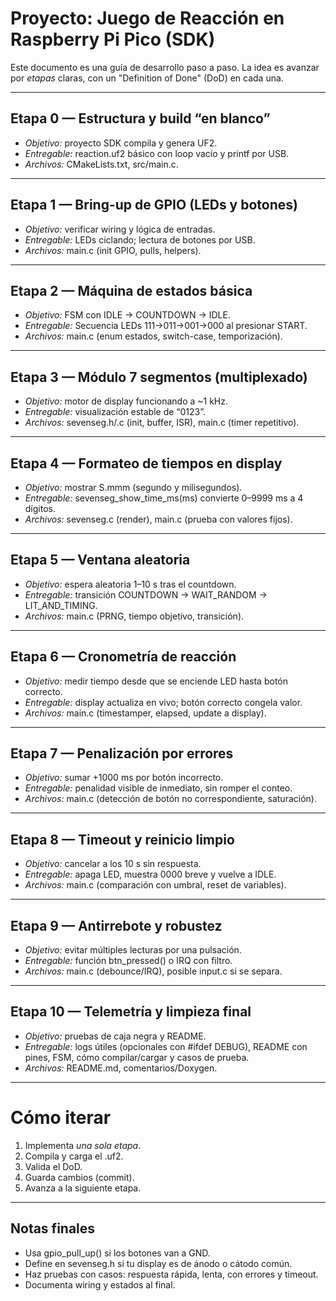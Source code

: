# Proyecto: Juego de Reacción en Raspberry Pi Pico (SDK)

Este documento es una guía de desarrollo paso a paso. La idea es avanzar por *etapas* claras, con un "Definition of Done" (DoD) en cada una.

---

## Etapa 0 — Estructura y build “en blanco”

* *Objetivo:* proyecto SDK compila y genera UF2.
* *Entregable:* reaction.uf2 básico con loop vacío y printf por USB.
* *Archivos:* CMakeLists.txt, src/main.c.

---

## Etapa 1 — Bring-up de GPIO (LEDs y botones)

* *Objetivo:* verificar wiring y lógica de entradas.
* *Entregable:* LEDs ciclando; lectura de botones por USB.
* *Archivos:* main.c (init GPIO, pulls, helpers).

---

## Etapa 2 — Máquina de estados básica

* *Objetivo:* FSM con IDLE → COUNTDOWN → IDLE.
* *Entregable:* Secuencia LEDs 111→011→001→000 al presionar START.
* *Archivos:* main.c (enum estados, switch-case, temporización).

---

## Etapa 3 — Módulo 7 segmentos (multiplexado)

* *Objetivo:* motor de display funcionando a \~1 kHz.
* *Entregable:* visualización estable de “0123”.
* *Archivos:* sevenseg.h/.c (init, buffer, ISR), main.c (timer repetitivo).

---

## Etapa 4 — Formateo de tiempos en display

* *Objetivo:* mostrar S.mmm (segundo y milisegundos).
* *Entregable:* sevenseg_show_time_ms(ms) convierte 0–9999 ms a 4 dígitos.
* *Archivos:* sevenseg.c (render), main.c (prueba con valores fijos).

---

## Etapa 5 — Ventana aleatoria

* *Objetivo:* espera aleatoria 1–10 s tras el countdown.
* *Entregable:* transición COUNTDOWN → WAIT_RANDOM → LIT_AND_TIMING.
* *Archivos:* main.c (PRNG, tiempo objetivo, transición).

---

## Etapa 6 — Cronometría de reacción

* *Objetivo:* medir tiempo desde que se enciende LED hasta botón correcto.
* *Entregable:* display actualiza en vivo; botón correcto congela valor.
* *Archivos:* main.c (timestamper, elapsed, update a display).

---

## Etapa 7 — Penalización por errores

* *Objetivo:* sumar +1000 ms por botón incorrecto.
* *Entregable:* penalidad visible de inmediato, sin romper el conteo.
* *Archivos:* main.c (detección de botón no correspondiente, saturación).

---

## Etapa 8 — Timeout y reinicio limpio

* *Objetivo:* cancelar a los 10 s sin respuesta.
* *Entregable:* apaga LED, muestra 0000 breve y vuelve a IDLE.
* *Archivos:* main.c (comparación con umbral, reset de variables).

---

## Etapa 9 — Antirrebote y robustez

* *Objetivo:* evitar múltiples lecturas por una pulsación.
* *Entregable:* función btn_pressed() o IRQ con filtro.
* *Archivos:* main.c (debounce/IRQ), posible input.c si se separa.

---

## Etapa 10 — Telemetría y limpieza final

* *Objetivo:* pruebas de caja negra y README.
* *Entregable:* logs útiles (opcionales con #ifdef DEBUG), README con pines, FSM, cómo compilar/cargar y casos de prueba.
* *Archivos:* README.md, comentarios/Doxygen.

---

# Cómo iterar

1. Implementa *una sola etapa*.
2. Compila y carga el .uf2.
3. Valida el DoD.
4. Guarda cambios (commit).
5. Avanza a la siguiente etapa.

---

## Notas finales

* Usa gpio_pull_up() si los botones van a GND.
* Define en sevenseg.h si tu display es de ánodo o cátodo común.
* Haz pruebas con casos: respuesta rápida, lenta, con errores y timeout.
* Documenta wiring y estados al final.
